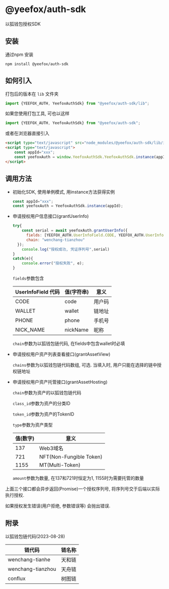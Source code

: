# @yeefox/auth-sdk
以狐钱包授权SDK

## 安装

通过npm 安装

`npm install @yeefox/auth-sdk`



## 如何引入

打包后的版本在 `lib` 文件夹

```javascript
import {YEEFOX_AUTH, YeefoxAuthSdk} from "@yeefox/auth-sdk/lib";
```

如果您使用打包工具, 可也以这样

```javascript
import {YEEFOX_AUTH, YeefoxAuthSdk} from "@yeefox/auth-sdk";
```

或者在浏览器直接引入

```html
<script type="text/javascript" src="node_modules/@yeefox/auth-sdk/lib/index.umd.js"></script>
<script type="text/javascript">
    const appId="xxx";
	const yeefoxAuth = window.YeefoxAuthSdk.YeefoxAuthSdk.instance(appId);
</script>
```



## 调用方法

- 初始化SDK, 使用单例模式, 用instance方法获得实例

  ```javascript
  const appId="xxx";
  const yeefoxAuth = YeefoxAuthSdk.instance(appId);
  ```

- 申请授权用户信息接口(grantUserInfo)

  ```javascript
  try{
      const serial = await yeefoxAuth.grantUserInfo({
  		fields: [YEEFOX_AUTH.UserInfoField.CODE, YEEFOX_AUTH.UserInfoField.WALLET, YEEFOX_AUTH.UserInfoField.PHONE],
  		chain: "wenchang-tianzhou"
  	});
      console.log("授权成功, 凭证序列号",serial)
  }
  catch(e){
      console.error("授权失败", e);
  }
  ```

  `fields`参数包含

  | UserInfoField 代码 | 值(字符串) | 意义   |
  | ------------------ |----------| ------ |
  | CODE               | code     | 用户码 |
  | WALLET             | wallet   | 链地址 |
  | PHONE              | phone    | 手机号 |
  | NICK_NAME          | nickName | 昵称   |

  `chain`参数为以狐钱包链代码, 在fields中包含wallet时必填

- 申请授权用户资产列表查看接口(grantAssetView)

  `chains`参数为以狐钱包链代码数组, 可选. 当填入时, 用户只能在选择的链中授权链地址

- 申请授权用户资产托管接口(grantAssetHosting)

  `chain`参数为资产的以狐钱包链代码

  `class_id`参数为资产的分类ID

  `token_id`参数为资产的TokenID

  `type`参数为资产类型

  | 值(数字) | 意义                    |
  | -------- | ----------------------- |
  | 137      | Web3域名                |
  | 721      | NFT(Non-Fungible Token) |
  | 1155     | MT(Multi-Token)         |

  `amount`参数为数量, 在137和721时恒定为1, 1155时为需要托管的数量



上面三个接口都会异步返回(Promise<string>)一个授权序列号, 将序列号交于后端以实际执行授权.

如果授权发生错误(用户拒绝, 参数错误等) 会抛出错误.



## 附录

以狐钱包链代码(2023-08-28)

| 链代码            | 链名称 |
| ----------------- | ------ |
| wenchang-tianhe   | 天和链 |
| wenchang-tianzhou | 天舟链 |
| conflux           | 树图链 |

